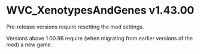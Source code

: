 # WVC_XenotypesAndGenes v1.43.00
 
Pre-release versions require resetting the mod settings.

Versions above 1.00.96 require (when migrating from earlier versions of the mod) a new game.